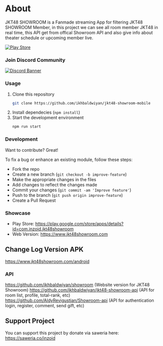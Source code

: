 # About

JKT48 SHOWROOM is a Fanmade streaming App for filtering JKT48 SHOWROOM Member, in this project we can see all room member JKT48 in real time, this API get from offical Showroom API and also give info about theater schedule or upcoming member live.

[![Play Store](https://res.cloudinary.com/dkkagbzl4/image/upload/v1731933078/mfs3ybmkhbukpxp69y7k.png)](https://play.google.com/store/apps/details?id=com.inzoid.jkt48showroom)

### Join Discord Community
[![Discord Banner](https://discordapp.com/api/guilds/1076511743909564506/widget.png?style=banner2)](https://discord.com/invite/BX8BAs4kgu)

### Usage
1. Clone this repository
    ```bash
    git clone https://github.com/ikhbaldwiyan/jkt48-showroom-mobile
    ```
2. Install dependecies (`npm install`)
3. Start the development environment
    ```bash
    npm run start
    ```

### Development

Want to contribute? Great!

To fix a bug or enhance an existing module, follow these steps:

- Fork the repo
- Create a new branch (`git checkout -b improve-feature`)
- Make the appropriate changes in the files
- Add changes to reflect the changes made
- Commit your changes (`git commit -am 'Improve feature'`)
- Push to the branch (`git push origin improve-feature`)
- Create a Pull Request


### Showcase

- Play Store: https://play.google.com/store/apps/details?id=com.inzoid.jkt48showroom
- Web Version: https://www.jkt48showroom.com

## Change Log Version APK
https://www.jkt48showroom.com/android

### API

https://github.com/ikhbaldwiyan/showroom (Website version for JKT48 Showroom)
https://github.com/ikhbaldwiyan/jkt48-showroom-api (API for room list, profile, total-rank, etc)
https://github.com/AldyRevigustian/Showroom-api (API for authentication login, register, comment, send gift, etc)

## Support Project
You can support this project by donate via saweria here:
https://saweria.co/inzoid 

